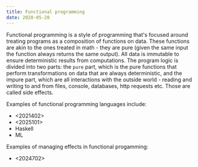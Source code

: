 ```yaml
---
title: Functional programming
date: 2020-05-28
---
```


Functional programming is a style of programming that's focused around treating programs as a composition of functions on data. These functions are akin to the ones treated in math - they are pure (given the same input the function always returns the same output). All data is immutable to ensure deterministic results from computations. The program logic is divided into two parts: the `pure` part, which is the pure functions that perform transformations on data that are always deterministic, and the impure part, which are all interactions with the outside world - reading and writing to and from files, console, databases, http requests etc. Those are called side effects.

Examples of functional programming languages include:

* <2021402>
* <2025101>
* Haskell
* ML

Examples of managing effects in functional progamming:

* <2024702>
